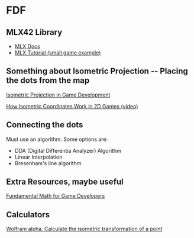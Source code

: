 # FDF

## MLX42 Library

- [MLX Docs](https://github.com/codam-coding-college/MLX42/blob/master/docs/Basics.md)
- [MLX Tutorial (small game example)](https://pulgamecanica.herokuapp.com/posts/mlx42-intro)

## Something about Isometric Projection -- Placing the dots from the map

[Isometric Projection in Game Development](https://pikuma.com/blog/isometric-projection-in-games)

[How Isometric Coordinates Work in 2D Games (video)](https://www.youtube.com/watch?v=04oQ2jOUjkU)


## Connecting the dots

Must use an algorithm. Some options are:

- DDA (Digital Differentia Analyzer) Algorithm 
- Linear Interpolation
- Bresenham's line algorithm

## Extra Resources, maybe useful

[Fundamental Math for Game Developers](https://pikuma.com/blog/math-for-game-developers)


## Calculators

[Wolfram alpha. Calculate the isometric transformation of a point](https://www.wolframalpha.com/input?i2d=true&i=%7B%7Bcos+%5C%2840%2930%5C%2841%29%2Ccos%5C%2840%2932%5C%2841%29%2Ccos%5C%2840%2928%5C%2841%29%7D%2C%7Bsin%5C%2840%2930%5C%2841%29%2Csin%5C%2840%2932%5C%2841%29%2Csin%5C%2840%2928%5C%2841%29%7D%7D%7B%7B4%7D%2C%7B2%7D%2C%7B0%7D%7D)